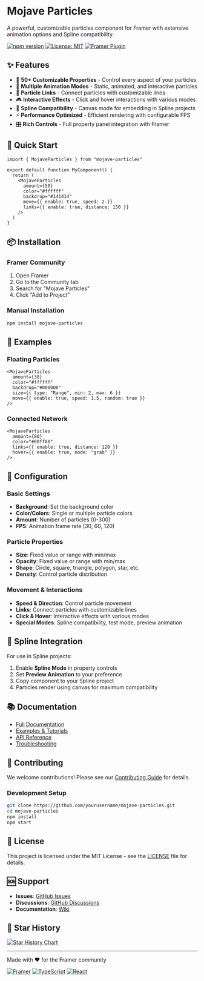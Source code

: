 # Mojave Particles

A powerful, customizable particles component for Framer with extensive animation options and Spline compatibility.

[![npm version](https://badge.fury.io/js/mojave-particles.svg)](https://badge.fury.io/js/mojave-particles)
[![License: MIT](https://img.shields.io/badge/License-MIT-yellow.svg)](https://opensource.org/licenses/MIT)
[![Framer Plugin](https://img.shields.io/badge/Framer-Plugin-blue.svg)](https://framer.com)

## ✨ Features

- 🎨 **50+ Customizable Properties** - Control every aspect of your particles
- 🎯 **Multiple Animation Modes** - Static, animated, and interactive particles
- 🔗 **Particle Links** - Connect particles with customizable lines
- 🎮 **Interactive Effects** - Click and hover interactions with various modes
- 🎪 **Spline Compatibility** - Canvas mode for embedding in Spline projects
- ⚡ **Performance Optimized** - Efficient rendering with configurable FPS
- 🎛️ **Rich Controls** - Full property panel integration with Framer

## 🚀 Quick Start

```tsx
import { MojaveParticles } from "mojave-particles"

export default function MyComponent() {
  return (
    <MojaveParticles
      amount={50}
      color="#ffffff"
      backdrop="#141414"
      move={{ enable: true, speed: 2 }}
      links={{ enable: true, distance: 150 }}
    />
  )
}
```

## 📦 Installation

### Framer Community
1. Open Framer
2. Go to the Community tab
3. Search for "Mojave Particles"
4. Click "Add to Project"

### Manual Installation
```bash
npm install mojave-particles
```

## 🎨 Examples

### Floating Particles
```tsx
<MojaveParticles
  amount={30}
  color="#ffffff"
  backdrop="#000000"
  size={{ type: "Range", min: 2, max: 6 }}
  move={{ enable: true, speed: 1.5, random: true }}
/>
```

### Connected Network
```tsx
<MojaveParticles
  amount={80}
  color="#00ff88"
  links={{ enable: true, distance: 120 }}
  hover={{ enable: true, mode: "grab" }}
/>
```

## 🔧 Configuration

### Basic Settings
- **Background**: Set the background color
- **Color/Colors**: Single or multiple particle colors
- **Amount**: Number of particles (0-300)
- **FPS**: Animation frame rate (30, 60, 120)

### Particle Properties
- **Size**: Fixed value or range with min/max
- **Opacity**: Fixed value or range with min/max
- **Shape**: Circle, square, triangle, polygon, star, etc.
- **Density**: Control particle distribution

### Movement & Interactions
- **Speed & Direction**: Control particle movement
- **Links**: Connect particles with customizable lines
- **Click & Hover**: Interactive effects with various modes
- **Special Modes**: Spline compatibility, test mode, preview animation

## 🎪 Spline Integration

For use in Spline projects:
1. Enable **Spline Mode** in property controls
2. Set **Preview Animation** to your preference
3. Copy component to your Spline project
4. Particles render using canvas for maximum compatibility

## 📚 Documentation

- [Full Documentation](https://github.com/yourusername/mojave-particles#readme)
- [Examples & Tutorials](https://github.com/yourusername/mojave-particles/examples)
- [API Reference](https://github.com/yourusername/mojave-particles/wiki)
- [Troubleshooting](https://github.com/yourusername/mojave-particles#troubleshooting)

## 🤝 Contributing

We welcome contributions! Please see our [Contributing Guide](CONTRIBUTING.md) for details.

### Development Setup
```bash
git clone https://github.com/yourusername/mojave-particles.git
cd mojave-particles
npm install
npm start
```

## 📄 License

This project is licensed under the MIT License - see the [LICENSE](LICENSE) file for details.

## 🆘 Support

- **Issues**: [GitHub Issues](https://github.com/yourusername/mojave-particles/issues)
- **Discussions**: [GitHub Discussions](https://github.com/yourusername/mojave-particles/discussions)
- **Documentation**: [Wiki](https://github.com/yourusername/mojave-particles/wiki)

## 🌟 Star History

[![Star History Chart](https://api.star-history.com/svg?repos=yourusername/mojave-particles&type=Date)](https://star-history.com/#yourusername/mojave-particles&Date)

---

Made with ❤️ for the Framer community

[![Framer](https://img.shields.io/badge/Framer-Community-orange.svg)](https://framer.com/community)
[![TypeScript](https://img.shields.io/badge/TypeScript-007ACC.svg?logo=typescript&logoColor=white)](https://www.typescriptlang.org/)
[![React](https://img.shields.io/badge/React-20232A.svg?logo=react&logoColor=61DAFB)](https://reactjs.org/) 